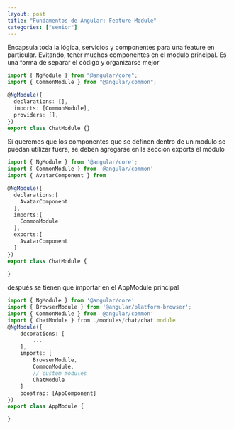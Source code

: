 ```yaml
---
layout: post
title: "Fundamentos de Angular: Feature Module"
categories: ["senior"]
---
```


Encapsula toda la lógica, servicios y componentes para una feature en particular. Evitando, <!--more--> tener muchos componentes en el modulo principal. Es una forma de separar el código y organizarse mejor

```ts
import { NgModule } from "@angular/core";
import { CommonModule } from "@angular/common";

@NgModule({
  declarations: [],
  imports: [CommonModule],
  providers: [],
})
export class ChatModule {}
```

Si queremos que los componentes que se definen dentro de un modulo se puedan utilizar fuera, se deben agregarse en la sección exports el módulo

```ts
import { NgModule } from '@angular/core';
import { CommonModule } from '@angular/common'
import { AvatarComponent } from

@NgModule({
  declarations:[
    AvatarComponent
  ],
  imports:[
    CommonModule
  ],
  exports:[
    AvatarComponent
  ]
})
export class ChatModule {

}
```

después se tienen que importar en el AppModule principal

```ts
import { NgModule } from '@angular/core'
import { BrowserModule } from '@angular/platform-browser';
import { CommonModule } from '@angular/common'
import { ChatModule } from ./modules/chat/chat.module
@NgModule({
    decorations: [
        ...
    ],
    imports: [
        BrowserModule,
        CommonModule,
        // custom modules
        ChatModule
    ]
    boostrap: [AppComponent]
})
export class AppModule {

}
```
